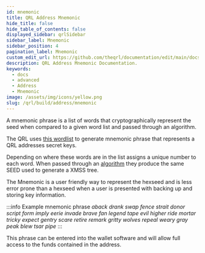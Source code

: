 ```yaml
---
id: mnemonic
title: QRL Address Mnemonic
hide_title: false
hide_table_of_contents: false
displayed_sidebar: qrlSidebar
sidebar_label: Mnemonic
sidebar_position: 4
pagination_label: Mnemonic
custom_edit_url: https://github.com/theqrl/documentation/edit/main/docs/Build/Address/mnemonic.md
description: QRL Address Mnemonic Documentation.
keywords:
  - docs
  - advanced
  - Address
  - Mnemonic
image: /assets/img/icons/yellow.png
slug: /qrl/build/address/mnemonic
---
```


A mnemonic phrase is a list of words that cryptographically represent the seed when compared to a given word list and passed through an algorithm. 

The QRL uses [this wordlist](https://github.com/theQRL/qrllib/blob/4c63c7e4976ba111e5e405de466f824d8ef1deb8/src/rust_wrapper/qrl/wordlist.rs#L4) to generate mnemonic phrase that represents a QRL addresses secret keys.

Depending on where these words are in the list assigns a unique number to each word. When passed through an [algorithm](https://github.com/theQRL/wallet.js/blob/bcf1587bea0455554e669c775c38faeca6faa1e3/src/utils/mnemonic.js#L2) they produce the same SEED used to generate a XMSS tree. 

The Mnemonic is a user friendly way to represent the hexseed and is less error prone than a hexseed when a user is presented with backing up and storing key information.


:::info Example mnemonic phrase
_aback drank swap fence strait donor script form imply eerie invade brave fan legend tape evil higher ride mortar tricky expect gentry scare retire remark gritty wolves repeal weary gray peak blew tsar pipe_
:::

This phrase can be entered into the wallet software and will allow full access to the funds contained in the address.



